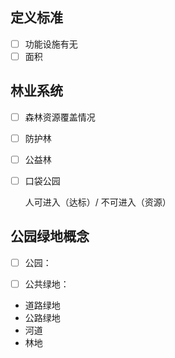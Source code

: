 
## 定义标准

- [ ] 功能设施有无
- [ ] 面积

## 林业系统

- [ ] 森林资源覆盖情况
- [ ] 防护林
- [ ] 公益林
- [ ] 口袋公园

    人可进入（达标）/ 不可进入（资源）

## 公园绿地概念

- [ ] 公园：


- [ ] 公共绿地：

- 道路绿地
- 公路绿地
- 河道
- 林地
